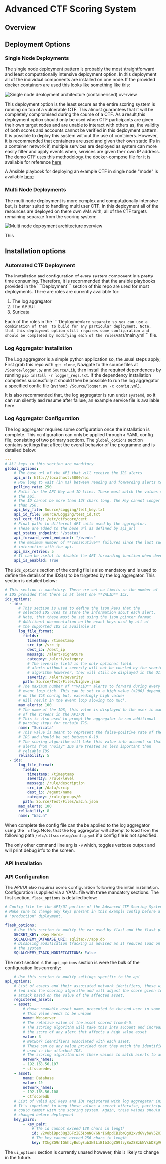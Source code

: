 # Advanced CTF Scoring System

## Overview

## Deployment Options

### Single Node Deployments

The single node deployment pattern is probably the most straightforward and least computationally intensive deployment option. In this deployment all of the individual components are installed on one node. If the provided docker containers are used this looks like something like this:

![Single node deployment architecture (containerised) overview](CTFComponents.drawio.png)

This deployment option is the least secure as the entire scoring system is running on top of a vulnerable CTF. This almost guarantees that it will be completely compromised during the course of a CTF. As a result,this deployment option should only be used when CTF participants are given their own target nodes and are unable to interact with others as, the validity of both scores and accounts cannot be verified in this deployment pattern. It is possible to deploy this system without the use of containers. However, it is recommended that containers are used and given their own static IPs in a container network if, multiple services are deployed as system can more easily filter and apply events when, services are given their own IP address. The demo CTF uses this methodology, the docker-compose file for it is available for reference [here]()

A Ansible playbook for deploying an example CTF in single node "mode" is available [here]()
### Multi Node Deployments

The multi node deployment is more complex and computationally intensive but, is better suited to handling multi user CTF. In this deployment all of the resources are deployed on there own VMs with, all of the CTF targets remaining separate from the scoring system:

![Multi node deployment architecture overview](CTFComponents-MultiNode.drawio.png)

This 
## Installation options

### Automated CTF Deployment

The installation and configuration of every system component is a pretty time consuming. Therefore, it is recommended that the ansible playbooks provided in the ````Deployment``` section of this repo are used for most deployments. There are roles are currently available for:

1. The log aggregator
2. The API/UI
3. Suricata 

Each of the roles in the ````Deployment``` are separate so you can use a combination of them  to build for any particular deployment. Note, that this deployment option still requires some configuration and should be completed by modifying each of the roles ```vars/main.yml``` file.

### Log Aggregator Installation

The Log aggregator is a simple python application so, the usual steps apply; First grab this repo with ```git clone```, Navigate to the source files at ```/Source/logger.py``` and ```Source/Lib```, then install the required dependences by running ```pip install -r logger_reqs.txt```. If the dependency installation completes successfully it should then be possible to run the log aggregator a specified config file (```python3 /Source/logger.py -c config.yml```).

It is also recommended that, the log aggregator is run under ```systemd```, so it can run silently and resume after failure, an example service file is available here.

### Log Aggregator Configuration

The log aggregator requires some configuration once the installation is complete. This configuration can only be applied through a YAML config file, consisting of two primary sections. The ```global_options``` section contains settings that affect the overall behavior of the programme and is detailed below:

```yaml
---
# ALl keys in this section are mandatory
global_options:
    # The base url of the API that will receive the IDS alerts
    api_url: http://localhost:5000/api
    # How long to wait (in ms) between reading and forwarding alerts to the api
    polling_rate: 250
    # Paths for the API Key and ID files. These must match the values set in
    # the api. 
    # The ID cannot be more than 128 chars long. The Key cannot longer 
    # than 256.
    api_key_file: Source/Logging/test_key.txt
    api_id_file: Source/Logging/test_id.txt
    ssl_cert_file: /etc/ctfscore/cert
    # Final paths to different API calls used by the aggregator.
    # These are added to the base url as defined by api_url
    api_status_endpoint: "/status"
    api_forward_event_endpoint: "/events"
    # The maximum number of **consecutive** failures since the last successful
    # interaction with the api.
    api_max_retries: 5
    # It can be useful to disable the API forwarding function when developing the log aggregator
    api_is_enabled: True
```

The ```ids_options``` section of the config file is also mandatory and is used to define the details of the IDS(s) to be targetted by the log aggregator. This section is detailed below:

```yaml
# This section is mandatory. There are set no limits on the number of 
# IDS provided that there is at least one **VALID** IDS.
ids_options:
  - ids:
      # This section is used to define the json keys that the 
      # selected IDS uses to store the information about each alert.
      # Note, that these must be set using the json pointer format 
      # Additional documentation on the exact keys used by all of 
      # the supported IDS is available at
      log_file_format:
        fields:
          timestamp: /timestamp
          src_ip: /src_ip
          dest_ip: /dest_ip
          message: /alert/signature
          category: /alert/category
          # The severity field is the only optional field.
          # alerts without a severity will not be counted by the scoring
          # algorithm howerver, they will still be displayed in the UI.
          severity: /alert/severity
        path: Source/Test/Files/bigeve.json
      # The maximum number of **VALID** alerts to forward during every 
      # event loop tick. This can be set to a high value (>200) depending 
      # on the IDS config but, exceedingly high values
      # Will result in the event loop slowing too much.
      max_alerts: 100
      # The name of the IDS, this value is displayed to the user in many
      # of the screens in the API/UI
      # This is also used to prompt the aggregator to run additional 
      # parsing steps for certain IDS.
      name: "Suricata"
      # This value is meant to represent the false-positive rate of the 
      # IDS and should be set between 0-10.
      # The scoring algorithm will take this value into account so that
      # alerts from "noisy" IDS are treated as less important than
      # reliable IDS
      reliability: 5
  - ids:
      log_file_format:
        fields:
          timestamp: /timestamp
          severity: /rule/level
          message: /rule/description
          src_ip: /data/srcip
          dest_ip: /agent/name
          category: /rule/groups/0
        path: Source/Test/Files/wazuh.json
      max_alerts: 100
      reliability: 8
      name: "Wazuh"
```

When complete the config file can the be applied to the log aggregator using the ```-c``` flag. Note, that the log aggregator will attempt to load from the following path ```/etc/ctfscorelog/config.yml``` if a config file is not specified.

The only other command line arg is ```-v``` which, toggles verbose output and will print debug info to the screen.

### API Installation


### API Configuration

The API/UI also requires some configuration following the initial installation. Configuration is applied via a YAML file with three mandatory sections. The first section, ```flask_options``` is detailed below:

```yaml
# Config file for the API/UI portion of the Advanced CTF Scoring System.
# Make sure to change any keys present in this example config before a 
# "production" deployment.
---
flask_options:
    # Use this section to modify the var used by flask and the flask plugins
    SECRET_KEY: <Key Here>
    SQLALCHEMY_DATABASE_URI: sqlite:///app.db
    # Disabling modification tracking is advised as it reduces load on 
    # the system
    SQLALCHEMY_TRACK_MODIFICATIONS: False
```

The next section is the ```api_options``` section is were the bulk of the configuration lies currently:

```yaml
    # Use this section to modify settings specific to the api
api_options:
    # List of assets and their associated network identifiers, these will be
    # fed into the scoring algorithm and will adjust the score given to each 
    # attack based on the value of the affected asset.
    registered_assets:
    - asset:
        # Human readable asset name, presented to the end user in some menus
        # This value needs to be unique
        name: Webserver
        # The relative value of the asset scored from 0-5.
        # The scoring algorithm will take this into account and increase
        # the score of any alert that affects a high value asset 
        value: 3
        # Network identifiers associated with each asset.
        # These can be any value provided that they match the identifiers
        # used in the attached IDS. 
        # The scoring algorithm uses these values to match alerts to assets
        network_names: 
        - 192.168.56.107
        - ctfscoredev
    - asset:
        name: Database
        value: 10
        network_names: 
        - 192.168.56.108
        - ctfscoredb
    # List of valid api keys and IDs registered with log aggregator instances.
    # It's important to keep these values a secret otherwise, participants
    # could tamper with the scoring system. Again, these values should be 
    # changed before deployment 
    key_pairs:
        - key_pair:
            # The id cannot exceed 128 chars in length
            id: V2VubiBpc3QgZGFzIE51bnN0/GNrIGdpdCB1bmQgU2xvdGVybWV5ZXI/IEphISBCZWloZXJodW5kIGRhcyBPZGVyIGRpZSBGbGlwcGVyd2FsZHQgZ2Vyc3B1dCE=
            # The key cannot exceed 256 chars in length
            key: TXkgZG9nIGhhcyBubyBub3NlLiBIb3cgZG9lcyBoZSBzbWVsbD8gVGVycmlibGUh
```

The ```ui_options``` section is currently unused however, this is likely to change in the future.
